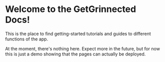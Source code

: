 # Welcome to the GetGrinnected Docs!

This is the place to find getting-started tutorials and guides to different functions of the app.

At the moment, there's nothing here. Expect more in the future, but for now this is just a demo showing that the pages can actually be deployed.
